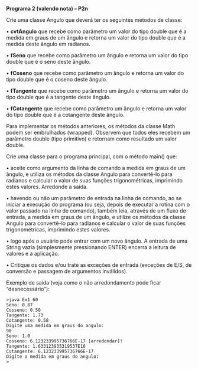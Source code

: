 **Programa 2 (valendo nota) – P2n**

Crie uma classe Angulo que deverá ter os seguintes métodos de classe: 

• **cvtAngulo** que recebe como parâmetro um valor do tipo double que é a medida em graus de  um ângulo e retorna um valor do tipo double que é a medida deste ângulo em radianos. 

• **fSeno** que recebe como parâmetro um ângulo e retorna um valor do tipo double que é o seno  deste ângulo. 

• **fCoseno** que recebe como parâmetro um ângulo e retorna um valor do tipo double que é o  coseno deste ângulo. 

• **fTangente** que recebe como parâmetro um ângulo e retorna um valor do tipo double que é a  tangente deste ângulo. 

• **fCotangente** que recebe como parâmetro um ângulo e retorna um valor do tipo double que é a  cotangente deste ângulo. 

Para implementar os métodos anteriores, os métodos da classe Math podem ser embrulhados  (wrapped). Observem que todos eles recebem um parâmetro double (tipo primitivo) e retornam  como resultado um valor double. 

Crie uma classe para o programa principal, com o método main() que: 

• aceite como argumento da linha de comando a medida em graus de um ângulo, e utiliza os  métodos da classe Angulo para convertê-lo para radianos e calcular o valor de suas funções  trigonométricas, imprimindo estes valores. Arredonde a saída. 

• havendo ou não um parâmetro de entrada na linha de comando, ao se iniciar a execução do  programa (ou seja, depois de executar a rotina com o valor passado na linha de comando),  também leia, através de um fluxo de entrada, a medida em graus de um ângulo, e utilize os  métodos da classe Angulo para convertê-lo para radianos e calcular o valor de suas funções  trigonométricas, imprimindo estes valores.  

• logo após o usuário pode entrar com um novo ângulo. A entrada de uma String vazia  (simplesmente pressionando ENTER) encerra a leitura de valores e a aplicação.

• Critique os dados e/ou trate as exceções de entrada (exceções de E/S, de conversão e passagem  de argumentos inválidos).

Exemplo de saída (veja como o não arredondamento pode ficar “desnecessário”):

```
>java Ex1 60  
Seno: 0.87
Cosseno: 0.50 
Tangente: 1.73 
Cotangente: 0.58
Digite uma medida em graus do angulo: 
90 
Seno: 1.0 
Cosseno: 6.123233995736766E-17 [arredondar]! 
Tangente: 1.633123935319537E16 
Cotangente: 6.123233995736766E-17 
Digite a medida em graus do angulo: 
>
```


